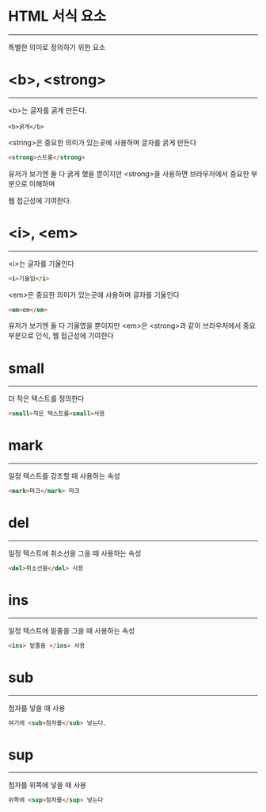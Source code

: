 # HTML 서식 요소
-----------------

특별한 의미로 정의하기 위한 요소

# \<b>, \<strong>
-------------------

\<b>는 글자를 굵게 만든다.

```htmlhtml
<b>굵게</b>
```

\<string>은 중요한 의미가 있는곳에 사용하며 글자를 굵게 만든다

```html
<strong>스트롱</strong>
```

유저가 보기엔 둘 다 굵게 했을 뿐이지만 \<strong>을 사용하면 브라우저에서 중요한 부분으로 이해하며

웹 접근성에 기여한다.

# \<i>, \<em>
----------------

\<i>는 글자를 기울인다

```html
<i>기울임</i>
```

\<em>은 중요한 의미가 있는곳에 사용하며 글자를 기울인다

```html
<em>em</em>
```

유저가 보기엔 둘 다 기울였을 뿐이지만 \<em>은 \<strong>과 같이 브라우저에서 중요부분으로 인식, 웹 접근성에 기여한다

# small
--------------
더 작은 텍스트를 정의한다

```html
<small>작은 텍스트를<small>사용
```

# mark
------------
일정 텍스트를 강조할 때 사용하는 속성

```html
<mark>마크</mark> 마크
```

# del
--------------
일정 텍스트에 취소선을 그을 때 사용하는 속성

```html
<del>취소선을</del> 사용
```

# ins
---------------
일정 텍스트에 밑줄을 그을 때 사용하는 속성

```html
<ins> 밑줄을 </ins> 사용
```

# sub
-------------

첨자를 넣을 때 사용

```html
여기에 <sub>첨자를</sub> 넣는다.
```

# sup
------------
첨자를 위쪽에 넣을 때 사용

```html
위쪽에 <sup>첨자를</sup> 넣는다
```
